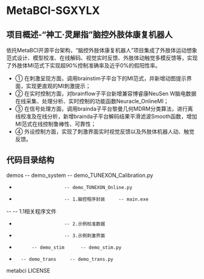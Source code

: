 # MetaBCI-SGXYLX

## 项目概述-“神工·灵犀指”脑控外肢体康复机器人
依托MetaBCI开源平台架构，“脑控外肢体康复机器人”项目集成了外肢体运动想象范式设计、模型校准、在线解码、视觉实时反馈、外肢体动触觉多模反馈等，实现了外肢体MI范式下实现超90%控制准确率及近乎0%的假阳性率。
- ① 在刺激呈现方面，调用brainstim子平台下的MI范式，并新增动图提示界面，实现更直观的MI刺激提示；
- ② 在实时控制方面，对brainflow子平台新增兼容博睿康NeuSen W脑电数据在线采集、处理分析、实时控制的功能函数Neuracle_OnlineMI；
- ③ 在信号处理方面，调用brainda子平台黎曼几何MDRM分类算法，进行离线校准及在线分析，新增brainda子平台解码结果平滑滤波Smooth函数，增加MI范式在线控制鲁棒性、可靠性；
- ④ 外设控制方面，实现了刺激界面实时视觉反馈以及外肢体机器人动、触觉反馈。

## 代码目录结构
demos -- demo_system	-- demo_TUNEXON_Calibration.py
-	                    -- demo_TUNEXON_Online.py
-	                    -- 1.脑控程序封装 	-- main.exe
--								                          -- 1.1相关程序文件
-	                    -- 2.示例校准数据
-	                    -- 3.示例刺激界面
-			-- demo_stim	  -- demo_stim.py
-	    -- demo_trans	  -- demo_trans.py
metabci	
LICENSE
